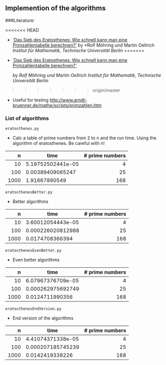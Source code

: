 ## Implemention of the algorithms

###Literature:

<<<<<<< HEAD
- ['Das Sieb des Eratosthenes: Wie schnell kann man eine Primzahlentabelle berechnen?'](
https://prof.beuth-hochschule.de/fileadmin/user/oellrich/eratosthenes.pdf)
    by *Rolf Möhring und Martin Oellrich
    *Institut für Mathematik, Technische Universität Berlin*
=======
- ['Das Sieb des Eratosthenes: Wie schnell kann man eine Primzahlentabelle berechnen?'](https://prof.beuth-hochschule.de/fileadmin/user/oellrich/eratosthenes.pdf)

    by *Rolf Möhring und Martin Oellrich Institut für Mathematik, Technische Universität Berlin*
>>>>>>> origin/master

- Useful for testing http://www.arndt-bruenner.de/mathe/scripts/primzahlen.htm

### List of algorithms

`eratosthenes.py`
  - Calc a table of prime numbers from 2 to n and the run time. Using the algorithm of eratosthenes. Be careful with n!

| n    | time  | # prime numbers  |
|------:|-------|------------------:|
| 10 | 5.19752502441e-05 | 4 |
| 100 | 0.00389409065247 | 25 |
| 1000 | 1.91667890549 | 168 |

`eratosthenesBetter.py`

 - Better algorithms

| n    | time  | # prime numbers  |
|------:|-------|------------------:|
| 10 | 3.60012054443e-05 | 4 |
| 100 | 0.000226020812988 | 25 |
| 1000 | 0.0174708366394 | 168 |

 `eratosthenesEvenBetter.py`
  - Even better algorithms

| n    | time  | # prime numbers  |
|------:|-------|------------------:|
| 10 | 6.07967376709e-05 | 4 |
| 100 | 0.000262975692749 | 25 |
| 1000 | 0.0124711990356 | 168 |


 `eratosthenesEndVersion.py`
  - End version of the algorithms


| n    | time  | # prime numbers  |
|------:|-------|------------------:|
| 10 | 4.41074371338e-05 | 4 |
| 100 | 0.000207185745239 | 25 |
| 1000 | 0.0142419338226 | 168 |
